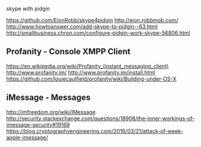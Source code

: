 
<!--
-->

skype with pidgin

https://github.com/EionRobb/skype4pidgin
http://eion.robbmob.com/
http://www.howtoanswer.com/add-skype-to-pidgin--63.html
http://smallbusiness.chron.com/configure-pidgin-work-skype-56806.html

Profanity - Console XMPP Client
-------------------------------

https://en.wikipedia.org/wiki/Profanity_(instant_messaging_client)
http://www.profanity.im/
http://www.profanity.im/install.html
https://github.com/louiecaulfield/profanity/wiki/Building-under-OS-X

iMessage - Messages
-------------------

http://imfreedom.org/wiki/IMessage
http://security.stackexchange.com/questions/18908/the-inner-workings-of-imessage-security#19169
https://blog.cryptographyengineering.com/2016/03/21/attack-of-week-apple-imessage/

<!-- vim: set autoindent expandtab sw=4 syntax=markdown: -->
